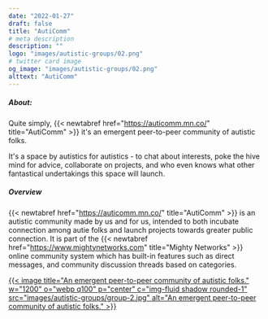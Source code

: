 ```yaml
---
date: "2022-01-27"
draft: false
title: "AutiComm"
# meta description
description: ""
logo: "images/autistic-groups/02.png"
# twitter card image
og_image: "images/autistic-groups/02.png"
alttext: "AutiComm"
---
```


##### About:
Quite simply, {{< newtabref  href="https://auticomm.mn.co/" title="AutiComm" >}} it's an emergent peer-to-peer community of autistic folks. 

It's a space by autistics for autistics - to chat about interests, poke the hive mind for advice, collaborate on projects, and who even knows what other fantastical undertakings this space will launch.

##### Overview
{{< newtabref  href="https://auticomm.mn.co/" title="AutiComm" >}} is an autistic community made by us and for us, intended to both incubate connection among autie folks and launch projects towards greater public connection. It is part of the {{< newtabref  href="https://www.mightynetworks.com" title="Mighty Networks" >}} online community system which has built-in features such as direct messages, and community discussion threads based on categories.

<a href="https://auticomm.mn.co/" rel="external">{{< image title="An emergent peer-to-peer community of autistic folks." w="1200" o="webp q100" p="center" c="img-fluid shadow rounded-1" src="images/autistic-groups/group-2.jpg" alt="An emergent peer-to-peer community of autistic folks." >}}</a>

